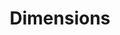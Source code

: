 ---
bigquery: https://console.cloud.google.com/bigquery?p=covid-19-dimensions-ai&page=table&d=data&t=publications
contributors: Digital Science, https://www.digital-science.com/
cost: Free for personal, non-commercial use.
description: Dimensions contains more than 100 million publications, ranging from
  articles published in scholarly journals, books and book chapters, to preprints
  and conference proceedings. All publications are contextualized with linked data
  sets, funding, publications, patents, clinical trials, and policy documents. You
  can also view associated categories, funders, institutions, and researcher profiles.
documentation: https://docs.dimensions.ai/bigquery/index.html
last_edit: Mon, 04 Apr 2022 19:04:00 GMT
location: https://www.dimensions.ai/products/free/
maintained_by: Digital Science, https://www.digital-science.com/
schema_fields: '[''category_icrp_cso'', ''cited_by_ids'', ''inventor_names'', ''embargo_date'',
  ''funding_nzd'', ''acknowledgements'', ''research_org_city_names'', ''family_count'',
  ''date_inserted'', ''phase'', ''reference_ids'', ''category_for'', ''associated_publication_doi'',
  ''type'', ''source_id'', ''proceedings_title'', ''funder_countries'', ''funding_aud'',
  ''acronyms'', ''kind'', ''labels'', ''metrics'', ''repository_url'', ''current_assignee_countries'',
  ''date_normal'', ''family_id'', ''description'', ''original_assignee_orgs'', ''category_rcdc'',
  ''funding_eur'', ''filing_status'', ''researcher_ids'', ''expiration_year'', ''granted_date'',
  ''category_hrcs_hc'', ''publication_year'', ''funder_org_cities'', ''supporting_grant_ids'',
  ''category_uoa'', ''funding_currency'', ''date_online'', ''funder_org'', ''conditions'',
  ''citations_count'', ''title'', ''associated_publication_id'', ''publisher'', ''legal_status'',
  ''date_print'', ''priority_date'', ''associated_publication_pmid'', ''date'', ''funding_cny'',
  ''arxiv_id'', ''language'', ''start_year'', ''created_date'', ''id'', ''mesh_terms'',
  ''date_modified'', ''doi'', ''patent_ids'', ''category_bra'', ''resulting_publication_ids'',
  ''wikipedia_url'', ''concepts'', ''category_hrcs_rac'', ''status'', ''funding_gbp'',
  ''volume'', ''journal_lists'', ''publication_ids'', ''current_assignee'', ''issue'',
  ''established'', ''research_org_state_codes'', ''book_series_title'', ''subtitles'',
  ''open_access_categories_v2'', ''funding_cad'', ''current_assignee_orgs'', ''funding_chf'',
  ''assignee_orgs'', ''repository_name'', ''funder_orgs'', ''research_org_state_names'',
  ''linkout'', ''acronym'', ''aliases'', ''end_year'', ''original_assignee_countries'',
  ''publication_date'', ''funding_jpy'', ''cpc'', ''authors'', ''pmcid'', ''abstract'',
  ''jurisdiction'', ''funder_org_state_codes'', ''filing_date'', ''parent_id'', ''assignee_countries'',
  ''granted_year'', ''interventions'', ''altmetrics'', ''research_org_cities'', ''gender'',
  ''funding_amount'', ''original_assignee'', ''associated_publication_arxiv_id'',
  ''priority_year'', ''categories'', ''end_date'', ''research_orgs'', ''clinical_trial_ids'',
  ''eisbn'', ''citation_string'', ''open_access_categories'', ''foa_number'', ''citations'',
  ''family_members_ids'', ''investigators'', ''mesh_headings'', ''brief_title'', ''ipcr'',
  ''pmid'', ''organisation_details'', ''research_org_countries'', ''repository_id'',
  ''filing_year'', ''research_org_country_names'', ''year'', ''journal'', ''editors'',
  ''date_imported_gbq'', ''email_address'', ''start_date'', ''relationships'', ''license'',
  ''registry'', ''address'', ''original_abstract'', ''conference'', ''isbn'', ''funder_org_countries'',
  ''resulting_publication_doi'', ''category_icrp_ct'', ''grant_number'', ''application_number'',
  ''funding_details'', ''funder_org_acronyms'', ''links'', ''name'', ''legal_events'',
  ''pages'', ''expiration_date'', ''external_ids'', ''book_title'', ''category_sdg'',
  ''funding_usd'', ''types'', ''category_hra'', ''associated_grant_ids'', ''original_title'',
  ''active_years'']'
shortname: dimensions
tags:
- scholarly literature
- patents
- funding
- clinical trials
- academic profiles
terms_of_use: 'Use of both the Dimensions COVID-19 dataset and full Dimensions dataset
  are subject to the Dimensions Terms of use: https://www.dimensions.ai/policies-terms-legal '
title: Dimensions
uuid: dcff88bd-fe6b-4fdb-8159-809bf9d7bc1c
---